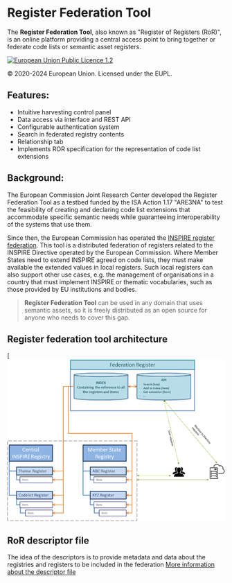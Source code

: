 # Register Federation Tool


The **Register Federation Tool**, also known as "Register of Registers (RoR)", is an online platform providing a central access point to bring together or federate code lists or semantic asset registers. 

[![European Union Public Licence 1.2](https://img.shields.io/badge/license-EUPL%201.2-blue.svg)](https://joinup.ec.europa.eu/software/page/eupl)

&copy; 2020-2024 European Union. Licensed under the EUPL.

## Features:

- Intuitive harvesting control panel
- Data access via interface and REST API
- Configurable authentication system
- Search in federated registry contents
- Relationship tab
- Implements ROR specification for the representation of code list extensions

## Background:
The European Commission Joint Research Center developed the Register Federation Tool as a testbed funded by the ISA Action 1.17 "ARE3NA" to test the feasibility of creating and declaring code list extensions that accommodate specific semantic needs while guaranteeing interoperability of the systems that use them. 

Since then, the European Commission has operated the [INSPIRE register federation](https://inspire.ec.europa.eu/register-federation/). This tool is a distributed federation of registers related to the INSPIRE Directive operated by the European Commission. Where Member States need to extend INSPIRE agreed on code lists, they must make available the extended values in local registers. Such local registers can also support other use cases, e.g. the management of organisations in a country that must implement INSPIRE or thematic vocabularies, such as those provided by EU institutions and bodies. 

> **Register Federation Tool** can be used in any domain that uses semantic assets, so it is freely distributed as an open source for anyone who needs to cover this gap.

## Register federation tool architecture

[![Architecture scheme](documentation/images/scheme.png)

## RoR descriptor file
The idea of the descriptors is to provide metadata and data about the registries and registers to be included in the federation [More information about the descriptor file](https://github.com/ec-jrc/re3gistry/blob/master/sources/Registry-Federation-Tool/documentation/RoR%20descriptor%20file.md)
